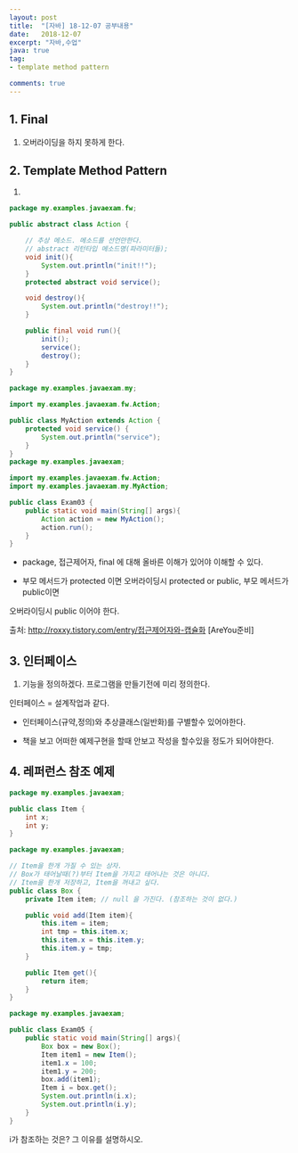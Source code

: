 ```yaml
---
layout: post
title:  "[자바] 18-12-07 공부내용"
date:   2018-12-07
excerpt: "자바,수업"
java: true
tag:
- template method pattern

comments: true
---
```


## 1. Final

1) 오버라이딩을 하지 못하게 한다. 

## 2. Template Method Pattern

1) 
```java
package my.examples.javaexam.fw;

public abstract class Action {

    // 추상 메소드. 메소드를 선언만한다.
    // abstract 리턴타입 메소드명(파라미터들);
    void init(){
        System.out.println("init!!");
    }
    protected abstract void service();

    void destroy(){
        System.out.println("destroy!!");
    }

    public final void run(){
        init();
        service();
        destroy();
    }
}

package my.examples.javaexam.my;

import my.examples.javaexam.fw.Action;

public class MyAction extends Action {
    protected void service() {
        System.out.println("service");
    }
}
package my.examples.javaexam;

import my.examples.javaexam.fw.Action;
import my.examples.javaexam.my.MyAction;

public class Exam03 {
    public static void main(String[] args){
        Action action = new MyAction();
        action.run();
    }
}
```

* package, 접근제어자, final 에 대해 올바른 이해가 있어야 이해할 수 있다.


* 부모 메서드가 protected 이면 오버라이딩시 protected or public, 부모 메서드가 public이면 

오버라이딩시 public 이어야 한다.

출처: http://roxxy.tistory.com/entry/접근제어자와-캡슐화 [AreYou준비]

## 3. 인터페이스

1) 기능을 정의하겠다. 프로그램을 만들기전에 미리 정의한다.

인터페이스 = 설계작업과 같다.

* 인터페이스(규약,정의)와 추상클래스(일반화)를 구별할수 있어야한다.

* 책을 보고 어떠한 예제구현을 할때 안보고 작성을 할수있을 정도가 되어야한다.

## 4. 레퍼런스 참조 예제

``` java
package my.examples.javaexam;

public class Item {
    int x;
    int y;
}

package my.examples.javaexam;

// Item을 한개 가질 수 있는 상자.
// Box가 태어날때(?)부터 Item을 가지고 태어나는 것은 아니다.
// Item을 한개 저장하고, Item을 꺼내고 싶다.
public class Box {
    private Item item; // null 을 가진다. (참조하는 것이 없다.)

    public void add(Item item){
        this.item = item;
        int tmp = this.item.x;
        this.item.x = this.item.y;
        this.item.y = tmp;
    }

    public Item get(){
        return item;
    }
}

package my.examples.javaexam;

public class Exam05 {
    public static void main(String[] args){
        Box box = new Box();
        Item item1 = new Item();
        item1.x = 100;
        item1.y = 200;
        box.add(item1);
        Item i = box.get();
        System.out.println(i.x);
        System.out.println(i.y);
    }
}

```

i가 참조하는 것은? 그 이유를 설명하시오.
